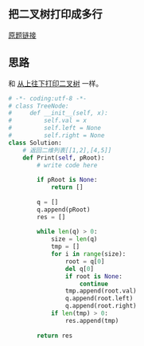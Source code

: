 ## 把二叉树打印成多行

[原题链接](https://www.nowcoder.com/practice/445c44d982d04483b04a54f298796288?tpId=13&tqId=11213&tPage=1&rp=1&ru=/ta/coding-interviews&qru=/ta/coding-interviews/question-ranking) 

## 思路

和 [从上往下打印二叉树](/offer/tree-bfs.md) 一样。

```python
# -*- coding:utf-8 -*-
# class TreeNode:
#     def __init__(self, x):
#         self.val = x
#         self.left = None
#         self.right = None
class Solution:
    # 返回二维列表[[1,2],[4,5]]
    def Print(self, pRoot):
        # write code here
        
        if pRoot is None:
            return []
        
        q = []
        q.append(pRoot)
        res = []
        
        while len(q) > 0:
            size = len(q)
            tmp = []
            for i in range(size):
                root = q[0]
                del q[0]
                if root is None:
                    continue
                tmp.append(root.val)
                q.append(root.left)
                q.append(root.right)
            if len(tmp) > 0:
                res.append(tmp)
            
        return res
```